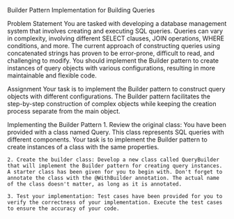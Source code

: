 Builder Pattern Implementation for Building Queries

Problem Statement
You are tasked with developing a database management system that involves creating and executing SQL queries. Queries can vary in complexity, involving different SELECT clauses, JOIN operations, WHERE conditions, and more. The current approach of constructing queries using concatenated strings has proven to be error-prone, difficult to read, and challenging to modify. You should implement the Builder pattern to create instances of query objects with various configurations, resulting in more maintainable and flexible code.

Assignment
Your task is to implement the Builder pattern to construct query objects with different configurations. The Builder pattern facilitates the step-by-step construction of complex objects while keeping the creation process separate from the main object.

Implementing the Builder Pattern
    1. Review the original class: You have been provided with a class named Query. This class represents SQL queries with different components. Your task is to implement the Builder pattern to create instances of a class with the same properties.

    2. Create the builder class: Develop a new class called QueryBuilder that will implement the Builder pattern for creating query instances. A starter class has been given for you to begin with. Don't forget to annotate the class with the @WithBuilder annotation. The actual name of the class doesn't matter, as long as it is annotated.

    3. Test your implementation: Test cases have been provided for you to verify the correctness of your implementation. Execute the test cases to ensure the accuracy of your code.

